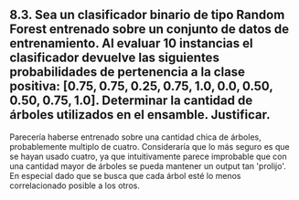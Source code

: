 ## 8.3. Sea un clasificador binario de tipo Random Forest entrenado sobre un conjunto de datos de entrenamiento. Al evaluar 10 instancias el clasificador devuelve las siguientes probabilidades de pertenencia a la clase positiva: $[0.75, 0.75, 0.25, 0.75, 1.0, 0.0, 0.50, 0.50, 0.75, 1.0]$. Determinar la cantidad de árboles utilizados en el ensamble. Justificar.

Parecería haberse entrenado sobre una cantidad chica de árboles, probablemente multiplo de cuatro. Consideraría que lo más seguro es que se hayan usado cuatro, ya que intuitivamente parece improbable que con una cantidad mayor de árboles se pueda mantener un output tan 'prolijo'. En especial dado que se busca que cada árbol esté lo menos correlacionado posible a los otros.
